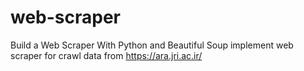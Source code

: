 # web-scraper
Build a Web Scraper With Python and Beautiful Soup
implement web scraper for crawl data from https://ara.jri.ac.ir/
